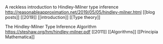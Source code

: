 A reckless introduction to Hindley-Milner type inference http://reasonableapproximation.net/2019/05/05/hindley-milner.html [[blog posts]] [[2019]] [[introduction]] [[Type theory]]

The Hindley-Milner Type Inference Algorithm https://steshaw.org/hm/hindley-milner.pdf [[2011]] [[Algorithms]] [[Principia Mathematica]]